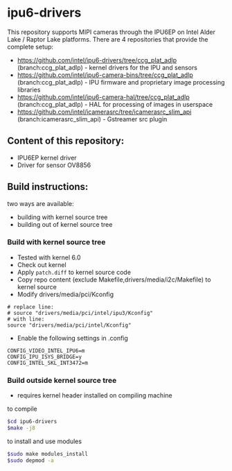 # ipu6-drivers

This repository supports MIPI cameras through the IPU6EP on Intel Alder Lake / Raptor Lake platforms. There are 4 repositories that provide the complete setup:

* https://github.com/intel/ipu6-drivers/tree/ccg_plat_adlp (branch:ccg_plat_adlp) - kernel drivers for the IPU and sensors
* https://github.com/intel/ipu6-camera-bins/tree/ccg_plat_adlp (branch:ccg_plat_adlp) - IPU firmware and proprietary image processing libraries
* https://github.com/intel/ipu6-camera-hal/tree/ccg_plat_adlp (branch:ccg_plat_adlp) - HAL for processing of images in userspace
* https://github.com/intel/icamerasrc/tree/icamerasrc_slim_api (branch:icamerasrc_slim_api) - Gstreamer src plugin

## Content of this repository:
* IPU6EP kernel driver
* Driver for sensor OV8856

## Build instructions:
two ways are available:
- building with kernel source tree
- building out of kernel source tree

### Build with kernel source tree
* Tested with kernel 6.0
* Check out kernel
* Apply `patch.diff` to kernel source code
* Copy repo content (exclude Makefile,drivers/media/i2c/Makefile) to kernel source
* Modify drivers/media/pci/Kconfig

```
# replace line:
# source "drivers/media/pci/intel/ipu3/Kconfig"
# with line:
source "drivers/media/pci/intel/Kconfig"
```

* Enable the following settings in .config

```
CONFIG_VIDEO_INTEL_IPU6=m
CONFIG_IPU_ISYS_BRIDGE=y
CONFIG_INTEL_SKL_INT3472=m
```

### Build outside kernel source tree
* requires kernel header installed on compiling machine

to compile
```bash
$cd ipu6-drivers
$make -j8
```

to install and use modules
```bash
$sudo make modules_install
$sudo depmod -a
```

